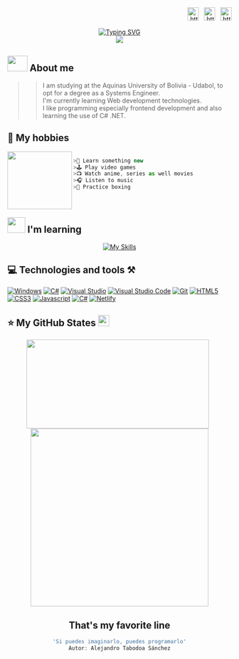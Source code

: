 <div align="end">
<a href="https://www.linkedin.com/in/sebastiandurancaballero/" target="_blank" title="LinkedIn" alt="LindkedIn"><img align="center" src="https://raw.githubusercontent.com/rahuldkjain/github-profile-readme-generator/master/src/images/icons/Social/linked-in-alt.svg" alt="https://www.linkedin.com/in/sebastiandurancaballero/" height="30" width="25" /></a> &#160;
<a href="https://www.facebook.com/profile.php?id=100005727317608&mibextid=ZbWKwL" target="_blank" title="Facebook" alt="Facebook"><img align="center" src="https://raw.githubusercontent.com/rahuldkjain/github-profile-readme-generator/master/src/images/icons/Social/facebook.svg" alt="https://www.facebook.com/profile.php?id=100005727317608&mibextid=ZbWKwL" height="30" width="25" /></a> &#160;
<a href="https://www.instagram.com/sebastian_172_duran_/" target="_blank" title="Instagram" alt="Instagram"><img align="center" src="https://raw.githubusercontent.com/rahuldkjain/github-profile-readme-generator/master/src/images/icons/Social/instagram.svg" alt="https://www.instagram.com/sebastian_172_duran_/" height="30" width="25" /></a>
</div></br>

<div align="center">
  <a href="https://git.io/typing-svg"><img src="https://readme-typing-svg.demolab.com?font=Inconsolata&weight=900&size=35&pause=1000&color=F7EC09&center=true&vCenter=true&width=500&height=57&lines=Hi+there%2C+I'm+Sebastian+%F0%9F%91%8B" alt="Typing SVG" /></a>
</div>


<div align="center">
  <img src="https://profile-counter.glitch.me/sebastianDuranC/count.svg?"/>
</div>


## <img src="https://github.com/TheDudeThatCode/TheDudeThatCode/blob/master/Assets/Developer.gif" width="45" height="35"/> About me
>>I am studying at the Aquinas University of Bolivia - Udabol, to opt for a degree as a Systems Engineer.</br>
I'm currently learning Web development technologies. </br>
I like programming especially frontend development and also learning the use of C# .NET. 


## 🔮 My hobbies </br>

<img align="left" width="145" height="130" src="https://user-images.githubusercontent.com/88981225/210670189-9357c1f6-be39-4d21-bda1-9faacb9f3bdd.gif"/>


  ```js
  
>📕 Learn something new
>🕹️ Play video games 
>📺 Watch anime, series as well movies
>🎧 Listen to music
>🥊 Practice boxing

  ```
</br>

## <img src="https://github.com/TheDudeThatCode/TheDudeThatCode/blob/master/Assets/powerup.gif" width="40" height="35"/> I'm learning

<div align="center">
  
  [![My Skills](https://skillicons.dev/icons?i=visualstudio,cs,dotnet,vscode,html,css,js,react,git,github,linux)](https://skillicons.dev)

</div>

## 💻 Technologies and tools ⚒️

[![Windows](https://img.shields.io/badge/Windows-0078D6?style=for-the-badge&logo=windows&logoColor=white)](https://www.microsoft.com/es-es/windows?r=1)
[![C#](https://img.shields.io/badge/C%23-239120?style=for-the-badge&logo=c-sharp&logoColor=white)](https://learn.microsoft.com/en-us/dotnet/csharp/)
[![Visual Studio](https://img.shields.io/badge/Visual_Studio-5C2D91?style=for-the-badge&logo=visual%20studio&logoColor=white)](https://visualstudio.microsoft.com/es/vs/)
[![Visual Studio Code](https://img.shields.io/badge/Visual_Studio_Code-0078D4?style=for-the-badge&logo=visual%20studio%20code&logoColor=white)](https://code.visualstudio.com/)
[![Git](https://img.shields.io/badge/GIT-E44C30?style=for-the-badge&logo=git&logoColor=white)](https://git-scm.com/book/en/v2)
[![HTML5](https://img.shields.io/badge/HTML5-E34F26?style=for-the-badge&logo=html5&logoColor=white)](https://developer.mozilla.org/en-US/docs/Web/HTML)
[![CSS3](https://img.shields.io/badge/CSS3-1572B6?style=for-the-badge&logo=css3&logoColor=white)](https://www.w3schools.com/css/default.asp)
[![Javascript](https://img.shields.io/badge/JavaScript-F7DF1E?style=for-the-badge&logo=javascript&logoColor=black)](https://devdocs.io/javascript/)
[![C#](https://img.shields.io/badge/.NET-5C2D91?style=for-the-badge&logo=.net&logoColor=white)](https://learn.microsoft.com/es-es/dotnet/)
[![Netlify](https://img.shields.io/badge/Netlify-00C7B7?style=for-the-badge&logo=netlify&logoColor=white)](https://www.netlify.com/)
## ⭐ My GitHub States <img src='https://media1.giphy.com/media/du3J3cXyzhj75IOgvA/giphy.gif?cid=ecf05e47x2g034i9pzwtzzsd3xgg2w9nr94t4tflbbgo3008&rid=giphy.gif' width='25' /> 
<div align="center">
<a>
  <img align="center" width="410" height="200" src="https://github-readme-stats.vercel.app/api?username=sebastianDuranC&show_icons=true&theme=codeSTACKr"/>
</a>  
<a>&#160;
  <img align="center" width="400" src="https://github-readme-stats.vercel.app/api/top-langs/?username=sebastianDuranC&theme=gotham&layout=compact"/>
</a>  
</div>

<div align="center">
  
  ## That's my favorite line
  ```js
'Si puedes imaginarlo, puedes programarlo'
Autor: Alejandro Tabodoa Sánchez
  ```
<div/>
